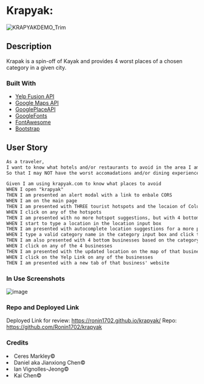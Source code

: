 # Krapyak:
![KRAPYAKDEMO_Trim](https://github.com/Ronin1702/krapyak/assets/131202032/b9526e23-b77c-471c-a1b9-fb5617be50f5)
## Description
Krapak is a spin-off of Kayak and provides 4 worst places of a chosen category in a given city.

### Built With
- [Yelp Fusion API](https://fusion.yelp.com/)
- [Google Maps API](https://developers.google.com/maps)
- [GooglePlaceAPI](https://developers.google.com/maps/documentation/places/web-service/autocomplete) 
- [GoogleFonts](https://fonts.google.com/)
- [FontAwesome](https://fontawesome.com/docs) 
- [Bootstrap](https://getbootstrap.com/docs/5.1/getting-started/introduction/) 

## User Story

```md
As a traveler,
I want to know what hotels and/or restaurants to avoid in the area I am staying,
So that I may NOT have the worst accomadations and/or dining experience.
```

```md
Given I am using krapyak.com to know what places to avoid
WHEN I open "krapyak"
THEN I am presented an alert modal with a link to enbale CORS
WHEN I am on the main page
THEN I am presented with THREE tourist hotspots and the locaion of Columbus on the map
WHEN I click on any of the hotspots
THEN I am presented with no more hotspot suggestions, but with 4 bottom businesses of a random category of that hotspot
WHEN I start to type a location in the location input box
THEN I am presented with autocomplete location suggestions for a more precise search
WHEN I type a valid category name in the category input box and click the search button
THEN I am also presented with 4 bottom businesses based on the category and location input
WHEN I click on any of the 4 businesses
THEN I am presented with the updated location on the map of that business
WHEN I click on the Yelp Link on any of the businesses
THEN I am presented with a new tab of that business' website
```

### In Use Screenshots
![image](https://github.com/Ronin1702/krapyak/assets/129554518/33ffff70-e6c8-4ec5-aa06-171d7929441a)

### Repo and Deployed Link
Deployed Link for review: https://ronin1702.github.io/krapyak/
Repo: https://github.com/Ronin1702/krapyak

### Credits
<li>Ceres Markley© </li>
<li>Daniel aka Jianxiong Chen© </li>
<li>Ian Vignolles-Jeong© </li>
<li>Kai Chen© </li>
